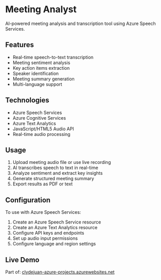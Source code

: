 # Meeting Analyst

AI-powered meeting analysis and transcription tool using Azure Speech Services.

## Features

- Real-time speech-to-text transcription
- Meeting sentiment analysis
- Key action items extraction
- Speaker identification
- Meeting summary generation
- Multi-language support

## Technologies

- Azure Speech Services
- Azure Cognitive Services
- Azure Text Analytics
- JavaScript/HTML5 Audio API
- Real-time audio processing

## Usage

1. Upload meeting audio file or use live recording
2. AI transcribes speech to text in real-time
3. Analyze sentiment and extract key insights
4. Generate structured meeting summary
5. Export results as PDF or text

## Configuration

To use with Azure Speech Services:
1. Create an Azure Speech Service resource
2. Create an Azure Text Analytics resource
3. Configure API keys and endpoints
4. Set up audio input permissions
5. Configure language and region settings

## Live Demo

Part of: [clydejuan-azure-projects.azurewebsites.net](https://clydejuan-azure-projects.azurewebsites.net)
